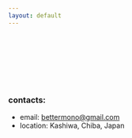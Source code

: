 ```yaml
---
layout: default
---
```



<div style="clear:both;height:100px;"></div>

### contacts:

 - email: [bettermono@gmail.com](mailto:bettermono@gmail.com)
 - location: Kashiwa, Chiba, Japan

<div style="clear:both;height:200px;"></div>